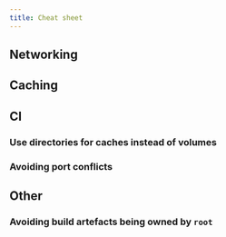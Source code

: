 ```yaml
---
title: Cheat sheet
---
```


## Networking

## Caching



## CI

### Use directories for caches instead of volumes

### Avoiding port conflicts

## Other

### Avoiding build artefacts being owned by `root`
